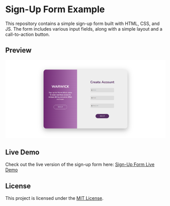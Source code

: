 # Sign-Up Form Example

This repository contains a simple sign-up form built with HTML, CSS, and JS. The form includes various input fields, along with a simple layout and a call-to-action button.

## Preview
![Sign-Up Form Screenshot](images/preview.png "Screenshot of the Sign-Up Form")

## Live Demo
Check out the live version of the sign-up form here:
[Sign-Up Form Live Demo](https://jordan-bruno.github.io/signup-form-html-css-js-example/)

## License
This project is licensed under the [MIT License](LICENSE).
